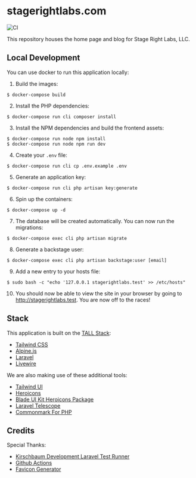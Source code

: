 # stagerightlabs.com

![CI](https://github.com/stagerightlabs/stagerightlabs.com/workflows/CI/badge.svg)

This repository houses the home page and blog for Stage Right Labs, LLC.

## Local Development

You can use docker to run this application locally:

1. Build the images:

```
$ docker-compose build
```

2. Install the PHP dependencies:

```
$ docker-compose run cli composer install
```

3. Install the NPM dependencies and build the frontend assets:

```
$ docker-compose run node npm install
$ docker-compose run node npm run dev
```

4. Create your `.env` file:

```
$ docker-compose run cli cp .env.example .env
```

5. Generate an application key:

```
$ docker-compose run cli php artisan key:generate
```

6. Spin up the containers:

```
$ docker-compose up -d
```

7. The database will be created automatically. You can now run the migrations:

```
$ docker-compose exec cli php artisan migrate
```

8. Generate a backstage user:

```
$ docker-compose exec cli php artisan backstage:user [email]
```

9. Add a new entry to your hosts file:

```
$ sudo bash -c "echo '127.0.0.1 stagerightlabs.test' >> /etc/hosts"
```

10.  You should now be able to view the site in your browser by going to http://stagerightlabs.test. You are now off to the races!

## Stack

This application is built on the [TALL Stack](https://tallstack.dev/):

- [Tailwind CSS](https://tailwindcss.com/)
- [Alpine.js](https://github.com/alpinejs/alpine)
- [Laravel](https://laravel.com/)
- [Livewire](https://laravel-livewire.com/)

We are also making use of these additional tools:

- [Tailwind UI](tailwindui.com/)
- [Heroicons](https://heroicons.com/)
- [Blade UI Kit Heroicons Package](https://blade-ui-kit.com/blade-icons)
- [Laravel Telescope](https://laravel.com/docs/8.x/telescope)
- [Commonmark For PHP](https://commonmark.thephpleague.com/)

## Credits

Special Thanks:

- [Kirschbaum Development Laravel Test Runner](https://kirschbaumdevelopment.com/insights/laravel-github-actions)
- [Github Actions](https://docs.github.com/en/free-pro-team@latest/actions)
- [Favicon Generator](https://favicon.io/favicon-generator/)
